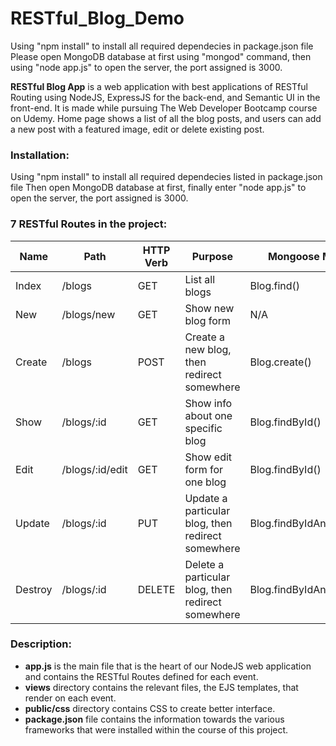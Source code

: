 # RESTful_Blog_Demo
Using "npm install" to install all required dependecies in package.json file 
Please open MongoDB database at first using "mongod" command, then using "node app.js" to open the server, the port assigned is 3000.

**RESTful Blog App** is a web application with best applications of RESTful Routing using NodeJS, ExpressJS for the back-end, and Semantic UI in the front-end. It is made while pursuing The Web Developer Bootcamp course on Udemy. Home page shows a list of all the blog posts, and users can add a new post with a featured image, edit or delete existing post. 

### Installation:
Using "npm install" to install all required dependecies listed in package.json file 
Then open MongoDB database at first, finally enter "node app.js" to open the server, the port assigned is 3000.

### 7 RESTful Routes in the project:

| Name    | Path            | HTTP Verb | Purpose                                           | Mongoose Method          |
| ------- | --------------- | --------- | ------------------------------------------------- | ------------------------ |
| Index   | /blogs          | GET       | List all blogs                                    | Blog.find()              |
| New     | /blogs/new      | GET       | Show new blog form                                | N/A                      |
| Create  | /blogs          | POST      | Create a new blog, then redirect somewhere        | Blog.create()            |
| Show    | /blogs/:id      | GET       | Show info about one specific blog                 | Blog.findById()          |
| Edit    | /blogs/:id/edit | GET       | Show edit form for one blog                       | Blog.findById()          |
| Update  | /blogs/:id      | PUT       | Update a particular blog, then redirect somewhere | Blog.findByIdAndUpdate() |
| Destroy | /blogs/:id      | DELETE    | Delete a particular blog, then redirect somewhere | Blog.findByIdAndRemove() |

### Description:

* **app.js** is the main file that is the heart of our NodeJS web application and contains the RESTful Routes defined for each event.
* **views** directory contains the relevant files, the EJS templates, that render on each event.
* **public/css** directory contains CSS to create better interface.
* **package.json** file contains the information towards the various frameworks that were installed within the course of this project.


